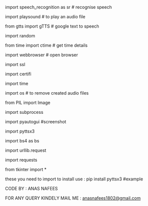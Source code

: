 import speech_recognition as sr # recognise speech

import playsound # to play an audio file

from gtts import gTTS # google text to speech

import random

from time import ctime # get time details

import webbrowser # open browser

import ssl

import certifi

import time

import os # to remove created audio files

from PIL import Image

import subprocess

import pyautogui #screenshot

import pyttsx3

import bs4 as bs

import urllib.request

import requests

from tkinter import *
 
 
 these you need to import to install use :  pip install pyttsx3  #example
 
 CODE BY :  ANAS NAFEES
 
 FOR ANY QUERY KINDELY MAIL ME : anasnafees1802@gmail.com

<!--
**Anasnafees/ANASNAFEES** is a ✨ _special_ ✨ repository because its `README.md` (this file) appears on your GitHub profile.

Here are some ideas to get you started:

- 🔭 I’m currently working on ...
- 🌱 I’m currently learning ...
- 👯 I’m looking to collaborate on ...
- 🤔 I’m looking for help with ...
- 💬 Ask me about ...
- 📫 How to reach me: ...
- 😄 Pronouns: ...
- ⚡ Fun fact: ...
-->
